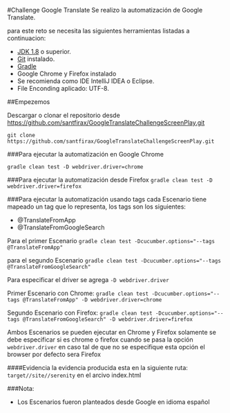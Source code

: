 #Challenge Google Translate
Se realizo la automatización de Google Translate.

para este reto se necesita las siguientes herramientas listadas a continuacion:

* [JDK 1.8](https://www.oracle.com/technetwork/java/javase/downloads/index.html) o superior.
* [Git](https://git-scm.com/) instalado.
* [Gradle](https://gradle.org/install/)
* Google Chrome y Firefox instalado
* Se recomienda como IDE IntelliJ IDEA o Eclipse.
* File Enconding aplicado: UTF-8.

##Empezemos

Descargar o clonar el repositorio desde https://github.com/santfirax/GoogleTranslateChallengeScreenPlay.git

`git clone https://github.com/santfirax/GoogleTranslateChallengeScreenPlay.git`

###Para ejecutar la automatización en Google Chrome

`gradle clean test -D webdriver.driver=chrome`

###Para ejecutar la automatización desde Firefox 
`gradle clean test -D webdriver.driver=firefox`

###Para ejecutar la automatización usando tags
cada Escenario tiene mapeado un tag que lo representa, los tags son los siguientes:
* @TranslateFromApp
* @TranslateFromGoogleSearch

Para el primer Escenario `gradle clean test -Dcucumber.options="--tags @TranslateFromApp"`

para el segundo Escenario `gradle clean test -Dcucumber.options="--tags @TranslateFromGoogleSearch"`

Para especificar el driver se agrega `-D webdriver.driver`

Primer Escenario con Chrome: `gradle clean test -Dcucumber.options="--tags @TranslateFromApp" -D webdriver.driver=chrome`

Segundo Escenario con Firefox: `gradle clean test -Dcucumber.options="--tags @TranslateFromGoogleSearch" -D webdriver.driver=firefox`

Ambos Escenarios se pueden ejecutar en Chrome y Firefox solamente se debe especificar si es chrome o firefox cuando se pasa la opción `webdriver.driver` en caso tal de que no se especifique esta opción el browser por defecto sera Firefox

####Evidencia
la evidencia producida esta en la siguiente ruta:
`target//site//serenity` en el arcivo index.html

###Nota:
* Los Escenarios fueron planteados desde Google en idioma español